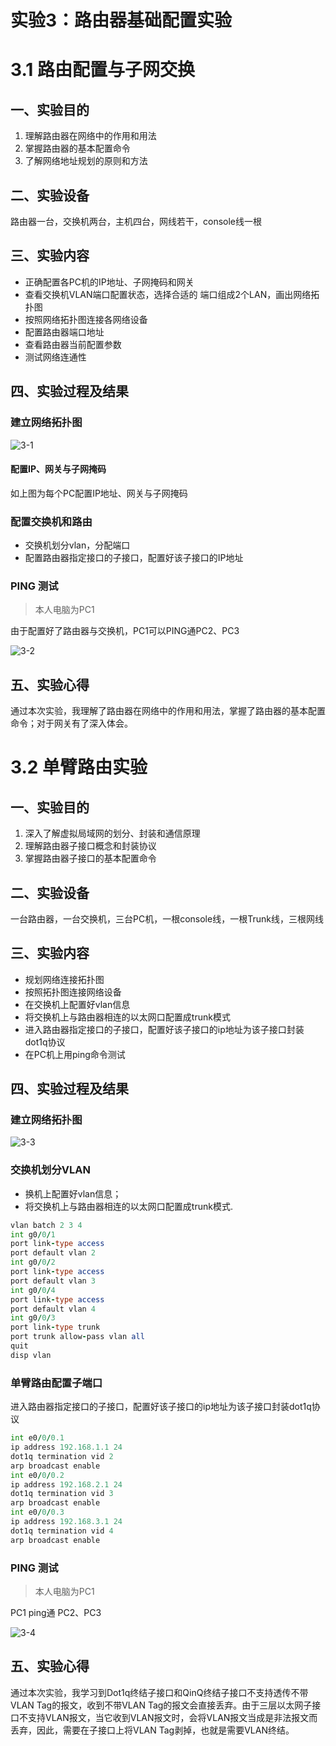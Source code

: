 # 实验3：路由器基础配置实验



# 3.1 路由配置与子网交换

## 一、实验目的

1. 理解路由器在网络中的作用和用法
2. 掌握路由器的基本配置命令
3. 了解网络地址规划的原则和方法

## 二、实验设备

路由器一台，交换机两台，主机四台，网线若干，console线一根

## 三、实验内容

- 正确配置各PC机的IP地址、子网掩码和网关
- 查看交换机VLAN端口配置状态，选择合适的 端口组成2个LAN，画出网络拓扑图
- 按照网络拓扑图连接各网络设备
- 配置路由器端口地址
- 查看路由器当前配置参数
- 测试网络连通性

## 四、实验过程及结果

### 建立网络拓扑图

![3-1](img/3-1.png)

#### 配置IP、网关与子网掩码

如上图为每个PC配置IP地址、网关与子网掩码

### 配置交换机和路由

- 交换机划分vlan，分配端口
- 配置路由器指定接口的子接口，配置好该子接口的IP地址

### PING 测试

> 本人电脑为PC1

由于配置好了路由器与交换机，PC1可以PING通PC2、PC3

![3-2](img/3-2.png)

## 五、实验心得

通过本次实验，我理解了路由器在网络中的作用和用法，掌握了路由器的基本配置命令；对于网关有了深入体会。



# 3.2 单臂路由实验

## 一、实验目的

1. 深入了解虚拟局域网的划分、封装和通信原理
2. 理解路由器子接口概念和封装协议
3. 掌握路由器子接口的基本配置命令

## 二、实验设备

一台路由器，一台交换机，三台PC机，一根console线，一根Trunk线，三根网线

## 三、实验内容

- 规划网络连接拓扑图
- 按照拓扑图连接网络设备
- 在交换机上配置好vlan信息
- 将交换机上与路由器相连的以太网口配置成trunk模式
- 进入路由器指定接口的子接口，配置好该子接口的ip地址为该子接口封装dot1q协议
- 在PC机上用ping命令测试

## 四、实验过程及结果

### 建立网络拓扑图

![3-3](img/3-3.png)

### 交换机划分VLAN

- 换机上配置好vlan信息；
- 将交换机上与路由器相连的以太网口配置成trunk模式.

``` fortran
vlan batch 2 3 4
int g0/0/1
port link-type access
port default vlan 2
int g0/0/2
port link-type access
port default vlan 3
int g0/0/4
port link-type access
port default vlan 4
int g0/0/3
port link-type trunk
port trunk allow-pass vlan all
quit
disp vlan
```

### 单臂路由配置子端口

进入路由器指定接口的子接口，配置好该子接口的ip地址为该子接口封装dot1q协议

``` fortran
int e0/0/0.1
ip address 192.168.1.1 24
dot1q termination vid 2
arp broadcast enable
int e0/0/0.2
ip address 192.168.2.1 24
dot1q termination vid 3
arp broadcast enable
int e0/0/0.3
ip address 192.168.3.1 24
dot1q termination vid 4
arp broadcast enable
```

### PING 测试

> 本人电脑为PC1

PC1 ping通 PC2、PC3

![3-4](img/3-4.png)

## 五、实验心得

通过本次实验，我学习到Dot1q终结子接口和QinQ终结子接口不支持透传不带VLAN Tag的报文，收到不带VLAN Tag的报文会直接丢弃。由于三层以太网子接口不支持VLAN报文，当它收到VLAN报文时，会将VLAN报文当成是非法报文而丢弃，因此，需要在子接口上将VLAN Tag剥掉，也就是需要VLAN终结。